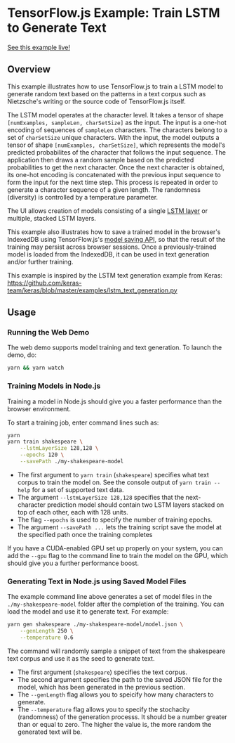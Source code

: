 # TensorFlow.js Example: Train LSTM to Generate Text
 
[See this example live!](https://storage.googleapis.com/tfjs-examples/lstm-text-generation/dist/index.html)

## Overview

This example illustrates how to use TensorFlow.js to train a LSTM model to
generate random text based on the patterns in a text corpus such as
Nietzsche's writing or the source code of TensorFlow.js itself.

The LSTM model operates at the character level. It takes a tensor of
shape `[numExamples, sampleLen, charSetSize]` as the input. The input is a
one-hot encoding of sequences of `sampleLen` characters. The characters
belong to a set of `charSetSize` unique characters. With the input, the model
outputs a tensor of shape `[numExamples, charSetSize]`, which represents the
model's predicted probabilites of the character that follows the input sequence.
The application then draws a random sample based on the predicted
probabilities to get the next character. Once the next character is obtained,
its one-hot encoding is concatenated with the previous input sequence to form
the input for the next time step. This process is repeated in order to generate
a character sequence of a given length. The randomness (diversity) is controlled
by a temperature parameter.

The UI allows creation of models consisting of a single
[LSTM layer](https://js.tensorflow.org/api/latest/#layers.lstm) or multiple,
stacked LSTM layers.

This example also illustrates how to save a trained model in the browser's
IndexedDB using TensorFlow.js's
[model saving API](https://js.tensorflow.org/tutorials/model-save-load.html),
so that the result of the training
may persist across browser sessions. Once a previously-trained model is loaded
from the IndexedDB, it can be used in text generation and/or further training.

This example is inspired by the LSTM text generation example from Keras:
https://github.com/keras-team/keras/blob/master/examples/lstm_text_generation.py

## Usage

### Running the Web Demo

The web demo supports model training and text generation. To launch the demo, do:

```sh
yarn && yarn watch
```

### Training Models in Node.js

Training a model in Node.js should give you a faster performance than the browser
environment.

To start a training job, enter command lines such as:

```sh
yarn
yarn train shakespeare \
    --lstmLayerSize 128,128 \
    --epochs 120 \
    --savePath ./my-shakespeare-model
```

- The first argument to `yarn train` (`shakespeare`) specifies what text corpus
  to train the model on. See the console output of `yarn train --help` for a set
  of supported text data.
- The argument `--lstmLayerSize 128,128` specifies that the next-character
  prediction model should contain two LSTM layers stacked on top of each other,
  each with 128 units.
- The flag `--epochs` is used to specify the number of training epochs.
- The argument `--savePath ...` lets the training script save the model at the
  specified path once the training completes

If you have a CUDA-enabled GPU set up properly on your system, you can
add the `--gpu` flag to the command line to train the model on the GPU, which
should give you a further performance boost.

### Generating Text in Node.js using Saved Model Files

The example command line above generates a set of model files in the 
`./my-shakespeare-model` folder after the completion of the training. You can
load the model and use it to generate text. For example:

```sh
yarn gen shakespeare ./my-shakespeare-model/model.json \
    --genLength 250 \
    --temperature 0.6
```

The command will randomly sample a snippet of text from the shakespeare
text corpus and use it as the seed to generate text.

- The first argument (`shakespeare`) specifies the text corpus.
- The second argument specifies the path to the saved JSON file for the
  model, which has been generated in the previous section.
- The `--genLength` flag allows you to speicify how many characters
  to generate.
- The `--temperature` flag allows you to specify the stochacity (randomness)
  of the generation processs. It should be a number greater than or equal to
  zero. The higher the value is, the more random the generated text will be.
